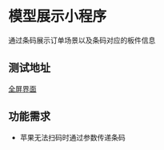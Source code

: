 # 模型展示小程序

通过条码展示订单场景以及条码对应的板件信息

## 测试地址

[全屏界面](https://www.kujiale.com/pub/saas/customized-cms/miniapp)

## 功能需求

- 苹果无法扫码时通过参数传递条码
